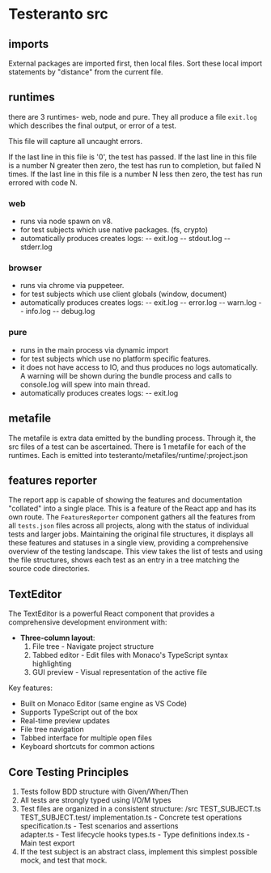 # Testeranto src

## imports

External packages are imported first, then local files. Sort these local import statements by "distance" from the current file.

## runtimes

there are 3 runtimes- web, node and pure. They all produce a file `exit.log` which describes the final output, or error of a test.

This file will capture all uncaught errors.

If the last line in this file is '0', the test has passed.
If the last line in this file is a number N greater then zero, the test has run to completion, but failed N times.
If the last line in this file is a number N less then zero, the test has run errored with code N.

### web

- runs via node spawn on v8.
- for test subjects which use native packages. (fs, crypto)
- automatically produces creates logs:
  -- exit.log
  -- stdout.log
  -- stderr.log

### browser

- runs via chrome via puppeteer.
- for test subjects which use client globals (window, document)
- automatically produces creates logs:
  -- exit.log
  -- error.log
  -- warn.log
  -- info.log
  -- debug.log

### pure

- runs in the main process via dynamic import
- for test subjects which use no platform specific features.
- it does not have access to IO, and thus produces no logs automatically. A warning will be shown during the bundle process and calls to console.log will spew into main thread.
- automatically produces creates logs:
  -- exit.log

## metafile

The metafile is extra data emitted by the bundling process. Through it, the src files of a test can be ascertained. There is 1 metafile for each of the runtimes. Each is emitted into testeranto/metafiles/runtime/:project.json

## features reporter

The report app is capable of showing the features and documentation "collated" into a single place. This is a feature of the React app and has its own route. The `FeaturesReporter` component gathers all the features from all `tests.json` files across all projects, along with the status of individual tests and larger jobs. Maintaining the original file structures, it displays all these features and statuses in a single view, providing a comprehensive overview of the testing landscape. This view takes the list of tests and using the file structures, shows each test as an entry in a tree matching the source code directories.

## TextEditor

The TextEditor is a powerful React component that provides a comprehensive development environment with:

- **Three-column layout**:
  1. File tree - Navigate project structure
  2. Tabbed editor - Edit files with Monaco's TypeScript syntax highlighting
  3. GUI preview - Visual representation of the active file

Key features:

- Built on Monaco Editor (same engine as VS Code)
- Supports TypeScript out of the box
- Real-time preview updates
- File tree navigation
- Tabbed interface for multiple open files
- Keyboard shortcuts for common actions

## Core Testing Principles

1. Tests follow BDD structure with Given/When/Then
2. All tests are strongly typed using I/O/M types
3. Test files are organized in a consistent structure:
   /src
   TEST_SUBJECT.ts
   TEST_SUBJECT.test/
   implementation.ts - Concrete test operations
   specification.ts - Test scenarios and assertions  
    adapter.ts - Test lifecycle hooks
   types.ts - Type definitions
   index.ts - Main test export
4. If the test subject is an abstract class, implement this simplest possible mock, and test that mock.
